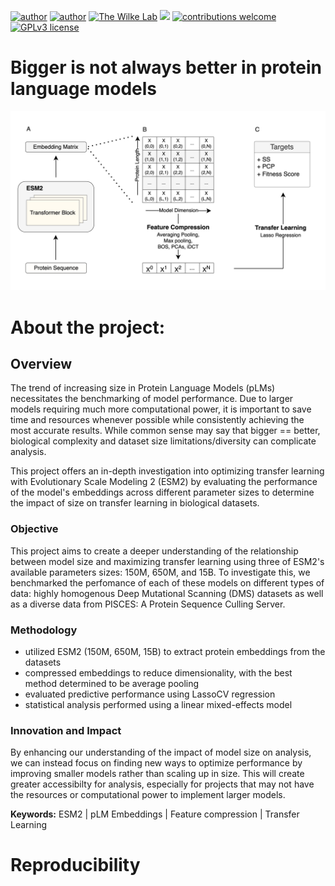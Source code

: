 [![author](https://img.shields.io/badge/author1-Luiz_Vieira-blue.svg)](https://www.linkedin.com/in/luiz-carlos-vieira-4582797b/) 
[![author](https://img.shields.io/badge/author2-Morgan_Handojo-blue.svg)](https://www.linkedin.com/in/morgan-handojo/) 
[![The Wilke Lab](https://img.shields.io/badge/Wilke-Lab-brightgreen.svg?style=flat)](https://wilkelab.org) 
[![](https://img.shields.io/badge/python-3.8+-yellow.svg)](https://www.python.org/downloads/release/python) 
[![contributions welcome](https://img.shields.io/badge/contributions-welcome-brightgreen.svg?style=flat)](https://github.com/ziul-bio/SWAT/issues) 
[![GPLv3 license](https://img.shields.io/badge/License-GPLv3-lightgrey.svg)](http://perso.crans.org/besson/LICENSE.html)


# Bigger is not always better in protein language models
![plot](/figures/fig1_scheme.png)


# About the project:

## Overview

The trend of increasing size in Protein Language Models (pLMs) necessitates the benchmarking of model performance. Due to larger models requiring much more computational power, it is important to save time and resources whenever possible while consistently achieving the most accurate results. While common sense may say that bigger == better, biological complexity and dataset size limitations/diversity can complicate analysis. 

This project offers an in-depth investigation into optimizing transfer learning with Evolutionary Scale Modeling 2 (ESM2) by evaluating the performance of the model's embeddings across different parameter sizes to determine the impact of size on transfer learning in biological datasets. 

### Objective

This project aims to create a deeper understanding of the relationship between model size and maximizing transfer learning using three of ESM2's available parameters sizes: 150M, 650M, and 15B. To investigate this, we benchmarked the perfomance of each of these models on different types of data: highly homogenous Deep Mutational Scanning (DMS) datasets as well as a diverse data from PISCES: A Protein Sequence Culling Server.

### Methodology

* utilized ESM2 (150M, 650M, 15B) to extract protein embeddings from the datasets
* compressed embeddings to reduce dimensionality, with the best method determined to be average pooling
* evaluated predictive performance using LassoCV regression
* statistical analysis performed using a linear mixed-effects model


### Innovation and Impact

By enhancing our understanding of the impact of model size on analysis, we can instead focus on finding new ways to optimize performance by improving smaller models rather than scaling up in size. This will create greater accessibilty for analysis, especially for projects that may not have the resources or computational power to implement larger models.


**Keywords:** ESM2 | pLM Embeddings | Feature compression | Transfer Learning 


# Reproducibility

